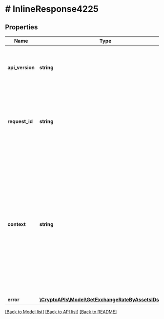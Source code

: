 # # InlineResponse4225

## Properties

Name | Type | Description | Notes
------------ | ------------- | ------------- | -------------
**api_version** | **string** | Specifies the version of the API that incorporates this endpoint. |
**request_id** | **string** | Defines the ID of the request. The &#x60;requestId&#x60; is generated by Crypto APIs and it&#39;s unique for every request. |
**context** | **string** | In batch situations the user can use the context to correlate responses with requests. This property is present regardless of whether the response was successful or returned as an error. &#x60;context&#x60; is specified by the user. | [optional]
**error** | [**\CryptoAPIs\Model\GetExchangeRateByAssetsIDsE422**](GetExchangeRateByAssetsIDsE422.md) |  |

[[Back to Model list]](../../README.md#models) [[Back to API list]](../../README.md#endpoints) [[Back to README]](../../README.md)
